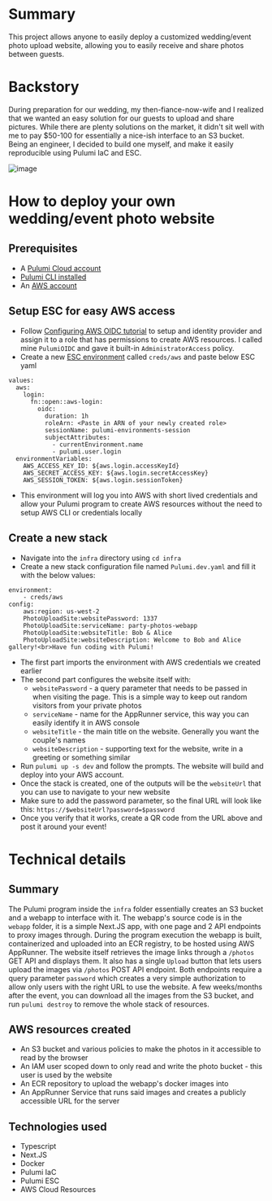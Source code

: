 # Summary

This project allows anyone to easily deploy a customized wedding/event photo upload website, allowing you to easily receive and share photos between guests.

# Backstory

During preparation for our wedding, my then-fiance-now-wife and I realized that we wanted an easy solution for our guests to upload and share pictures. While there are plenty solutions on the market, it didn't sit well with me to pay $50-100 for essentially a nice-ish interface to an S3 bucket. Being an engineer, I decided to build one myself, and make it easily reproducible using Pulumi IaC and ESC.

![image](image.png)

# How to deploy your own wedding/event photo website

## Prerequisites

-   A [Pulumi Cloud account](https://www.pulumi.com/docs/pulumi-cloud/get-started/)
-   [Pulumi CLI installed](https://www.pulumi.com/docs/iac/download-install/)
-   An [AWS account](https://aws.amazon.com/)

## Setup ESC for easy AWS access

-   Follow [Configuring AWS OIDC tutorial](https://www.pulumi.com/docs/esc/environments/configuring-oidc/aws/) to setup and identity provider and assign it to a role that has permissions to create AWS resources. I called mine `PulumiOIDC` and gave it built-in `AdministratorAccess` policy.
-   Create a new [ESC environment](https://www.pulumi.com/docs/esc/get-started/) called `creds/aws` and paste below ESC yaml

```
values:
  aws:
    login:
      fn::open::aws-login:
        oidc:
          duration: 1h
          roleArn: <Paste in ARN of your newly created role>
          sessionName: pulumi-environments-session
          subjectAttributes:
            - currentEnvironment.name
            - pulumi.user.login
  environmentVariables:
    AWS_ACCESS_KEY_ID: ${aws.login.accessKeyId}
    AWS_SECRET_ACCESS_KEY: ${aws.login.secretAccessKey}
    AWS_SESSION_TOKEN: ${aws.login.sessionToken}
```

-   This environment will log you into AWS with short lived credentials and allow your Pulumi program to create AWS resources without the need to setup AWS CLI or credentials locally

## Create a new stack

-   Navigate into the `infra` directory using `cd infra`
-   Create a new stack configuration file named `Pulumi.dev.yaml` and fill it with the below values:

```
environment:
    - creds/aws
config:
    aws:region: us-west-2
    PhotoUploadSite:websitePassword: 1337
    PhotoUploadSite:serviceName: party-photos-webapp
    PhotoUploadSite:websiteTitle: Bob & Alice
    PhotoUploadSite:websiteDescription: Welcome to Bob and Alice gallery!<br>Have fun coding with Pulumi!
```

-   The first part imports the environment with AWS credentials we created earlier
-   The second part configures the website itself with:
    -   `websitePassword` - a query parameter that needs to be passed in when visiting the page. This is a simple way to keep out random visitors from your private photos
    -   `serviceName` - name for the AppRunner service, this way you can easily identify it in AWS console
    -   `websiteTitle` - the main title on the website. Generally you want the couple's names
    -   `websiteDescription` - supporting text for the website, write in a greeting or something similar
-   Run `pulumi up -s dev` and follow the prompts. The website will build and deploy into your AWS account.
-   Once the stack is created, one of the outputs will be the `websiteUrl` that you can use to navigate to your new website
-   Make sure to add the password parameter, so the final URL will look like this: `https://$websiteUrl?password=$password`
-   Once you verify that it works, create a QR code from the URL above and post it around your event!

# Technical details

## Summary

The Pulumi program inside the `infra` folder essentially creates an S3 bucket and a webapp to interface with it. The webapp's source code is in the `webapp` folder, it is a simple Next.JS app, with one page and 2 API endpoints to proxy images through. During the program execution the webapp is built, containerized and uploaded into an ECR registry, to be hosted using AWS AppRunner.
The website itself retrieves the image links through a `/photos` GET API and displays them. It also has a single `Upload` button that lets users upload the images via `/photos` POST API endpoint. Both endpoints require a query parameter `password` which creates a very simple authorization to allow only users with the right URL to use the website. A few weeks/months after the event, you can download all the images from the S3 bucket, and run `pulumi destroy` to remove the whole stack of resources.

## AWS resources created

-   An S3 bucket and various policies to make the photos in it accessible to read by the browser
-   An IAM user scoped down to only read and write the photo bucket - this user is used by the website
-   An ECR repository to upload the webapp's docker images into
-   An AppRunner Service that runs said images and creates a publicly accessible URL for the server

## Technologies used

-   Typescript
-   Next.JS
-   Docker
-   Pulumi IaC
-   Pulumi ESC
-   AWS Cloud Resources
